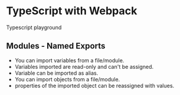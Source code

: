 # TypeScript with Webpack

Typescript playground

## Modules - Named Exports

* You can import variables from a file/module.
* Variables imported are read-only and can't be assigned.
* Variable can be imported as alias.
* You can import objects from a file/module.
* properties of the imported object can be reassigned with values.
